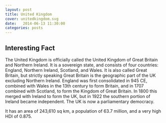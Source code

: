 ```yaml
---
layout: post
title: United Kingdom
cover: unitedkingdom.svg
date:   2014-06-13 11:30:00
categories: posts
---
```


## Interesting Fact

The United Kingdom is officially called the United Kingdom of Great Britain and Northern Ireland. It is a sovereign state, and consists of four countries: England, Northern Ireland, Scotland, and Wales. It is also called Great Britain, but strictly speaking Great Britain is the geographic part of the UK excluding Northern Ireland. England was first consolidated in 945 CE, combined with Wales in the 13th century to form Britain, and in 1707 combined with Scotland, to form the Kingdom of Great Britain. In 1800 this merged with Ireland to form the UK, but in 1922 the southern portion of Ireland became independent. The UK is now a parliamentary democracy. 

It has an area of 243,610 sq km, a population of 63.7 million, and a very high HDI of 0.875. 